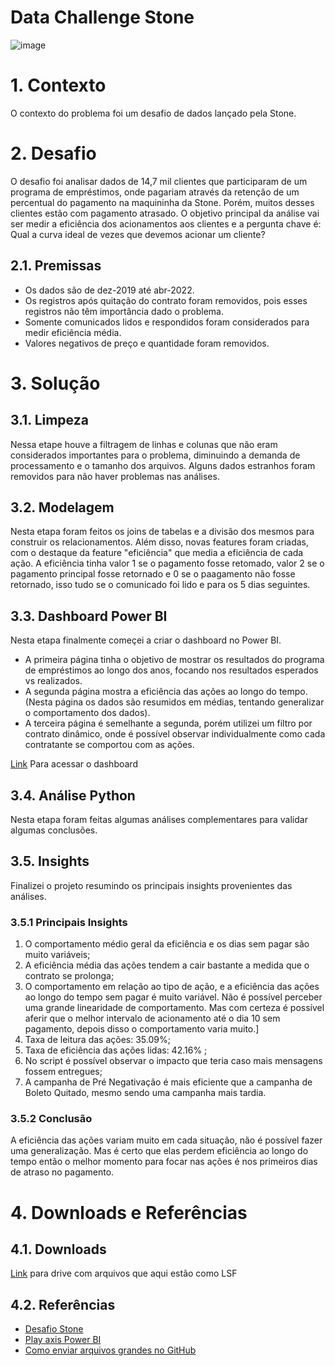 # Data Challenge Stone

![image](https://user-images.githubusercontent.com/77629603/167406439-8eab1481-0d6c-45fd-b777-9b6a8a9b30a0.png)


# 1. Contexto

O contexto do problema foi um desafio de dados lançado pela Stone.

# 2. Desafio

O desafio foi analisar dados de 14,7 mil clientes que participaram de um programa de empréstimos, onde pagariam através da retenção de um percentual do pagamento na maquininha da Stone. Porém, muitos desses clientes estão com pagamento atrasado. O objetivo principal da análise vai ser medir a eficiência dos acionamentos aos clientes e a pergunta chave é: Qual a curva ideal de vezes que devemos acionar um cliente?

## 2.1. Premissas 
* Os dados são de dez-2019 até abr-2022. 
* Os registros após quitação do contrato foram removidos, pois esses registros não têm importância dado o problema.
* Somente comunicados lidos e respondidos foram considerados para medir eficiência média.
* Valores negativos de preço e quantidade foram removidos.


# 3. Solução

## 3.1. Limpeza

Nessa etape houve a filtragem de linhas e colunas que não eram considerados importantes para o problema, diminuindo a demanda de processamento e o tamanho dos arquivos. Alguns dados estranhos foram removidos para não haver problemas nas análises.

## 3.2. Modelagem

Nesta etapa foram feitos os joins de tabelas e a divisão dos mesmos para construir os relacionamentos. Além disso, novas features foram criadas, com o destaque da feature "eficiência" que media a eficiência de cada ação. A eficiência tinha valor 1 se o pagamento fosse retomado, valor 2 se o pagamento principal fosse retornado e 0 se o paagamento não fosse retornado, isso tudo se o comunicado foi lido e para os 5 dias seguintes.

## 3.3. Dashboard Power BI

Nesta etapa finalmente começei a criar o dashboard no Power BI. 
* A primeira página tinha o objetivo de mostrar os resultados do programa de empréstimos ao longo dos anos, focando nos resultados esperados vs realizados.
* A segunda página mostra a eficiência das ações ao longo do tempo. (Nesta página os dados são resumidos em médias, tentando generalizar o comportamento dos dados).
* A terceira página é semelhante a segunda, porém utilizei um filtro por contrato dinâmico, onde é possível observar individualmente como cada contratante se comportou com as ações.

[Link](https://app.powerbi.com/view?r=eyJrIjoiZjg1MTBiNTMtYTU1ZC00Yjc4LTgwYjctODE1OTVlNDFhMDlhIiwidCI6Ijg3MDk0MzhmLTMzNDItNGI0Yy1hZDY5LTNkMjFlMmY4OTZlOSJ9) Para acessar o dashboard 

## 3.4. Análise Python

Nesta etapa foram feitas algumas análises complementares para validar algumas conclusões.

## 3.5. Insights

Finalizei o projeto resumindo os principais insights provenientes das análises.

### 3.5.1 Principais Insights

1. O comportamento médio geral da eficiência e os dias sem pagar são muito variáveis;
2. A eficiência média das ações tendem a cair bastante a medida que o contrato se prolonga;
3. O comportamento em relação ao tipo de ação, e a eficiência das ações ao longo do tempo sem pagar é muito variável. Não é possível perceber uma grande linearidade de comportamento. Mas com certeza é possível aferir que o melhor intervalo de acionamento até o dia 10 sem pagamento, depois disso o comportamento varia muito.]
4. Taxa de leitura das ações: 35.09%;
5. Taxa de eficiência das ações lidas: 42.16% ;
6. No script é possível observar o impacto que teria caso mais mensagens
fossem entregues;
7. A campanha de Pré Negativação é mais eficiente que a campanha de Boleto
Quitado, mesmo sendo uma campanha mais tardia.

### 3.5.2 Conclusão

A eficiência das ações variam muito em cada situação, não é possível fazer uma generalização. Mas é certo que elas perdem eficiência ao longo do tempo então o melhor momento para focar nas ações é nos primeiros dias de atraso no pagamento. 

# 4. Downloads e Referências

## 4.1. Downloads 
[Link](https://drive.google.com/drive/folders/1eyOZw57JCNPVBEO1UdIR57TSO6L71qVq?usp=sharing) para drive com arquivos que aqui estão como LSF

## 4.2. Referências

* [Desafio Stone](https://sites.google.com/stone.com.br/stonetech/desafio?authuser=0mOKSe0Oi6rK/view?usp=sharing&utm_source=Top+Minds+Challenge+Stone&utm_campaign=45cab5370e-EMAIL_CAMPAIGN_2022_04_27_05_51&utm_medium=email&utm_term=0_cb8116f6f4-45cab5370e-65361127)
* [Play axis Power BI](https://www.youtube.com/watch?v=2G_fOhbvQe8&pp=ugMICgJwdBABGAE%3D)
* [Como enviar arquivos grandes no GitHub](https://www.youtube.com/watch?v=uLR1RNqJ1Mw)

